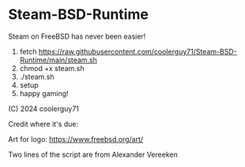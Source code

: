 # Steam-BSD-Runtime
Steam on FreeBSD has never been easier!

1. fetch https://raw.githubusercontent.com/coolerguy71/Steam-BSD-Runtime/main/steam.sh
2. chmod +x steam.sh
3. ./steam.sh
4. setup
5. happy gaming!

(C) 2024 coolerguy71

Credit where it's due:

Art for logo: https://www.freebsd.org/art/ 

Two lines of the script are from Alexander Vereeken
